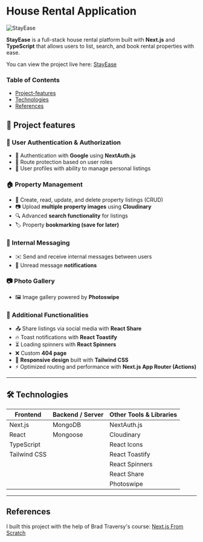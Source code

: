# House Rental Application

![StayEase](/public//stayease.png)

**StayEase** is a full-stack house rental platform built with **Next.js** and **TypeScript** that allows users to list, search, and book rental properties with ease.

You can view the project live here:
[StayEase](https://stay-ease-eight.vercel.app)

### Table of Contents

- [Project-features](#project-features)
- [Technologies](#technologies)
- [References](#references)

## 🚀 Project features

### 👥 User Authentication & Authorization

- 🔐 Authentication with **Google** using **NextAuth.js**
- 👮 Route protection based on user roles
- 🙍 User profiles with ability to manage personal listings

### 🏠 Property Management

- 📝 Create, read, update, and delete property listings (CRUD)
- 📷 Upload **multiple property images** using **Cloudinary**
- 🔍 Advanced **search functionality** for listings
- 🏷️ Property **bookmarking (save for later)**

### 💬 Internal Messaging

- ✉️ Send and receive internal messages between users
- 🔔 Unread message **notifications**

### 📷 Photo Gallery

- 🖼️ Image gallery powered by **Photoswipe**

### 🔧 Additional Functionalities

- 📤 Share listings via social media with **React Share**
- 🔥 Toast notifications with **React Toastify**
- ⏳ Loading spinners with **React Spinners**
- ❌ Custom **404 page**
- 📱 **Responsive design** built with **Tailwind CSS**
- ⚡ Optimized routing and performance with **Next.js App Router (Actions)**

---

## 🛠️ Technologies

| Frontend     | Backend / Server | Other Tools & Libraries |
| ------------ | ---------------- | ----------------------- |
| Next.js      | MongoDB          | NextAuth.js             |
| React        | Mongoose         | Cloudinary              |
| TypeScript   |                  | React Icons             |
| Tailwind CSS |                  | React Toastify          |
|              |                  | React Spinners          |
|              |                  | React Share             |
|              |                  | Photoswipe              |

---

## References

I built this project with the help of Brad Traversy's course: [Next.js From Scratch](https://www.udemy.com/course/nextjs-from-scratch)
